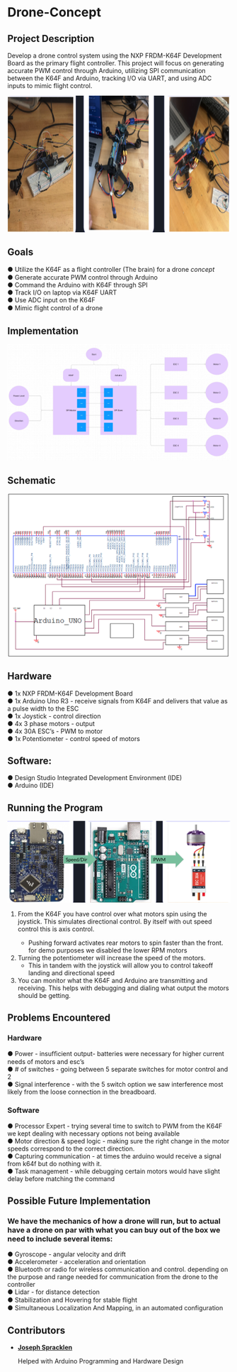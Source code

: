 # Drone-Concept
## Project Description
Develop a drone control system using the NXP FRDM-K64F Development Board as the primary flight controller. This project will focus on generating accurate PWM control through Arduino, utilizing SPI communication between the K64F and Arduino, tracking I/O via UART, and using ADC inputs to mimic flight control.

<img src="./assets/image4.png" alt="" width="849" height="307.5"/>

## Goals
● Utilize the K64F as a ﬂight controller (The brain) for a  drone *concept*\
● Generate accurate PWM control through Arduino\
● Command the Arduino with K64F through SPI \
● Track I/O on laptop via K64F UART\
● Use ADC input on the K64F\
● Mimic ﬂight control of a drone

## Implementation
![](./assets/image3.png)
## Schematic
![](./assets/image2.png)
## Hardware
● 1x NXP FRDM-K64F Development Board\
● 1x Arduino Uno R3 - receive signals from K64F and delivers that value as a pulse width to the ESC\
● 1x Joystick - control direction\
● 4x 3 phase motors - output\
● 4x 30A ESC’s - PWM to motor\
● 1x Potentiometer - control speed of motors
## Software:
● Design Studio Integrated Development Environment (IDE) \
● Arduino (IDE)
## Running the Program
![](./assets/image1.png)
<ol>
  <li>From the K64F you have control over what motors spin using the joystick. This simulates directional control. By itself with out speed control this is axis control.</li>
    <ul>
        <li>
            Pushing forward activates rear motors to spin faster than the front. for demo purposes we disabled the lower RPM motors
        </il>    
    </ul>
  <li>Turning the potentiometer will increase the speed of the motors.
    <ul>
      <li>This in tandem with the joystick will allow you to control takeoff landing and directional speed</li>
    </ul>
  </li>
  <li>You can monitor what the K64F and Arduino are transmitting and receiving. This helps with debugging and dialing what output the motors should be getting. </li>
</ol>

## Problems Encountered
### Hardware
● Power - insufﬁcient output- batteries were necessary for higher current needs of motors and esc’s\
● # of switches - going between 5 separate switches for motor control and 2\
● Signal interference - with the 5 switch option we saw interference most likely from the loose connection in the breadboard.

### Software
● Processor Expert - trying several time to switch to PWM from the K64F we kept dealing with necessary options not being available\
● Motor direction & speed logic - making sure the right change in the motor speeds correspond to the correct direction.\
● Capturing communication - at times the arduino would receive a signal from k64f but do nothing with it. \
● Task management - while debugging certain motors would have slight delay before matching the command

## Possible Future Implementation
### We have the mechanics of how a drone will run, but to actual have a drone on par with what you can buy out of the box we need to include several items:
● Gyroscope - angular velocity and drift\
● Accelerometer - acceleration and orientation\
● Bluetooth or radio for wireless communication and control. depending on the purpose and range needed for communication from the drone to the controller\
● Lidar - for distance detection\
● Stabilization and Hovering for stable ﬂight\
● Simultaneous Localization And Mapping, in an automated configuration

## Contributors

* **[Joseph Spracklen](https://github.com/joesprack)**

  Helped with Arduino Programming and Hardware Design
